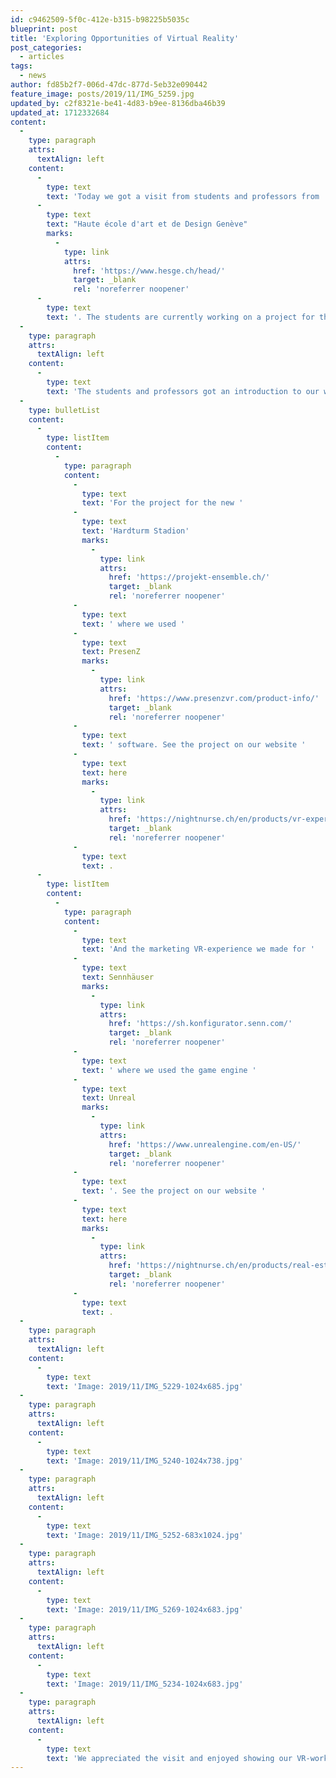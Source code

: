 ```yaml
---
id: c9462509-5f0c-412e-b315-b98225b5035c
blueprint: post
title: 'Exploring Opportunities of Virtual Reality'
post_categories:
  - articles
tags:
  - news
author: fd85b2f7-006d-47dc-877d-5eb32e090442
feature_image: posts/2019/11/IMG_5259.jpg
updated_by: c2f8321e-be41-4d83-b9ee-8136dba46b39
updated_at: 1712332684
content:
  -
    type: paragraph
    attrs:
      textAlign: left
    content:
      -
        type: text
        text: 'Today we got a visit from students and professors from '
      -
        type: text
        text: "Haute école d'art et de Design Genève"
        marks:
          -
            type: link
            attrs:
              href: 'https://www.hesge.ch/head/'
              target: _blank
              rel: 'noreferrer noopener'
      -
        type: text
        text: '. The students are currently working on a project for the United Nations in Geneva regarding interaction, and they wanted to explore opportunities for using virtual reality (VR) in this project.'
  -
    type: paragraph
    attrs:
      textAlign: left
    content:
      -
        type: text
        text: 'The students and professors got an introduction to our work and experience with VR and we told them about the different equipment and software that we use e.g.:'
  -
    type: bulletList
    content:
      -
        type: listItem
        content:
          -
            type: paragraph
            content:
              -
                type: text
                text: 'For the project for the new '
              -
                type: text
                text: 'Hardturm Stadion'
                marks:
                  -
                    type: link
                    attrs:
                      href: 'https://projekt-ensemble.ch/'
                      target: _blank
                      rel: 'noreferrer noopener'
              -
                type: text
                text: ' where we used '
              -
                type: text
                text: PresenZ
                marks:
                  -
                    type: link
                    attrs:
                      href: 'https://www.presenzvr.com/product-info/'
                      target: _blank
                      rel: 'noreferrer noopener'
              -
                type: text
                text: ' software. See the project on our website '
              -
                type: text
                text: here
                marks:
                  -
                    type: link
                    attrs:
                      href: 'https://nightnurse.ch/en/products/vr-experience-6'
                      target: _blank
                      rel: 'noreferrer noopener'
              -
                type: text
                text: .
      -
        type: listItem
        content:
          -
            type: paragraph
            content:
              -
                type: text
                text: 'And the marketing VR-experience we made for '
              -
                type: text
                text: Sennhäuser
                marks:
                  -
                    type: link
                    attrs:
                      href: 'https://sh.konfigurator.senn.com/'
                      target: _blank
                      rel: 'noreferrer noopener'
              -
                type: text
                text: ' where we used the game engine '
              -
                type: text
                text: Unreal
                marks:
                  -
                    type: link
                    attrs:
                      href: 'https://www.unrealengine.com/en-US/'
                      target: _blank
                      rel: 'noreferrer noopener'
              -
                type: text
                text: '. See the project on our website '
              -
                type: text
                text: here
                marks:
                  -
                    type: link
                    attrs:
                      href: 'https://nightnurse.ch/en/products/real-estate-marketing-configurators-5'
                      target: _blank
                      rel: 'noreferrer noopener'
              -
                type: text
                text: .
  -
    type: paragraph
    attrs:
      textAlign: left
    content:
      -
        type: text
        text: 'Image: 2019/11/IMG_5229-1024x685.jpg'
  -
    type: paragraph
    attrs:
      textAlign: left
    content:
      -
        type: text
        text: 'Image: 2019/11/IMG_5240-1024x738.jpg'
  -
    type: paragraph
    attrs:
      textAlign: left
    content:
      -
        type: text
        text: 'Image: 2019/11/IMG_5252-683x1024.jpg'
  -
    type: paragraph
    attrs:
      textAlign: left
    content:
      -
        type: text
        text: 'Image: 2019/11/IMG_5269-1024x683.jpg'
  -
    type: paragraph
    attrs:
      textAlign: left
    content:
      -
        type: text
        text: 'Image: 2019/11/IMG_5234-1024x683.jpg'
  -
    type: paragraph
    attrs:
      textAlign: left
    content:
      -
        type: text
        text: 'We appreciated the visit and enjoyed showing our VR-work. We are looking forward to seeing the result of their project for the United Nations.'
---
```

